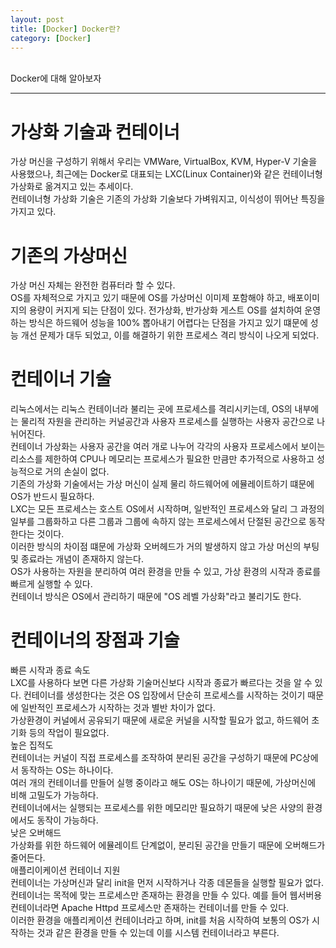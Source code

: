 ```yaml
---
layout: post
title: [Docker] Docker란?
category: [Docker]
---
```

<br>
Docker에 대해 알아보자
<!-- more -->
<hr>

# 가상화 기술과 컨테이너
가상 머신을 구성하기 위해서 우리는 VMWare, VirtualBox, KVM, Hyper-V 기술을 사용했으나, 최근에는 Docker로 대표되는 LXC(Linux Container)와 같은 컨테이너형 가상화로 옮겨지고 있는 추세이다.  
컨테이너형 가상화 기술은 기존의 가상화 기술보다 가벼워지고, 이식성이 뛰어난 특징을 가지고 있다.

# 기존의 가상머신
가상 머신 자체는 완전한 컴퓨터라 할 수 있다.  
OS를 자체적으로 가지고 있기 때문에 OS를 가상머신 이미제 포함해야 하고, 배포이미지의 용량이 커지게 되는 단점이 있다. 
전가상화, 반가상화 게스트 OS를 설치하여 운영하는 방식은 하드웨어 성능을 100% 뽑아내기 어렵다는 단점을 가지고 있기 떄문에 성능 개선 문제가 대두 되었고, 이를 해결하기 위한 프로세스 격리 방식이 나오게 되었다.

# 컨테이너 기술
리눅스에서는 리눅스 컨테이너라 불리는 곳에 프로세스를 격리시키는데, OS의 내부에는 물리적 자원을 관리하는 커널공간과 사용자 프로세스를 실행하는 사용자 공간으로 나뉘어진다.  
컨테이너 가상화는 사용자 공간을 여러 개로 나누어 각각의 사용자 프로세스에서 보이는 리소스를 제한하여 CPU나 메모리는 프로세스가 필요한 만큼만 추가적으로 사용하고 성능적으로 거의 손실이 없다.  
기존의 가상화 기술에서는 가상 머신이 실제 물리 하드웨어에 에뮬레이트하기 떄문에 OS가 반드시 필요하다.  
LXC는 모든 프로세스는 호스트 OS에서 시작하며, 일반적인 프로세스와 달리 그 과정의 일부를 그룹화하고 다른 그룹과 그룹에 속하지 않는 프로세스에서 단절된 공간으로 동작한다는 것이다.  
이러한 방식의 차이점 떄문에 가상화 오버헤드가 거의 발생하지 않고 가상 머신의 부팅 및 종료라는 개념이 존재하지 않는다.  
OS가 사용하는 자원을 분리하여 여러 환경을 만들 수 있고, 가상 환경의 시작과 종료를 빠르게 실행할 수 있다.  
컨테이너 방식은 OS에서 관리하기 때문에 "OS 레벨 가상화"라고 불리기도 한다.

# 컨테이너의 장점과 기술
빠른 시작과 종료 속도  
LXC를 사용하다 보면 다른 가상화 기술머신보다 시작과 종료가 빠르다는 것을 알 수 있다. 컨테이너를 생성한다는 것은 OS 입장에서 단순히 프로세스를 시작하는 것이기 때문에 일반적인 프로세스가 시작하는 것과 별반 차이가 없다.  
가상환경이 커널에서 공유되기 때문에 새로운 커널을 시작할 필요가 없고, 하드웨어 초기화 등의 작업이 필요없다.  
높은 집적도  
컨테이너는 커널이 직접 프로세스를 조작하여 분리된 공간을 구성하기 때문에 PC상에서 동작하는 OS는 하나이다.  
여러 개의 컨테이너를 만들어 실행 중이라고 해도 OS는 하나이기 때문에, 가상머신에 비해 고밀도가 가능하다.  
컨테이너에서는 실행되는 프로세스를 위한 메모리만 필요하기 때문에 낮은 사양의 환경에서도 동작이 가능하다.  
낮은 오버해드  
가상화를 위한 하드웨어 에뮬레이트 단계없이, 분리된 공간을 만들기 때문에 오버해드가 줄어든다.  
애플리이케이션 컨테이너 지원  
컨테이너는 가상머신과 달리 init을 먼저 시작하거나 각종 데몬들을 실행할 필요가 없다.  
컨테이너는 목적에 맞는 프로세스만 존재하는 환경을 만들 수 있다. 예를 들어 웹서버용 컨테이너라면 Apache Httpd 프로세스만 존재하는 컨테이너를 만들 수 있다.  
이러한 환경을 애플리케이션 컨테이너라고 하며, init를 처음 시작하여 보통의 OS가 시작하는 것과 같은 환경을 만들 수 있는데 이를 시스템 컨테이너라고 부른다.

